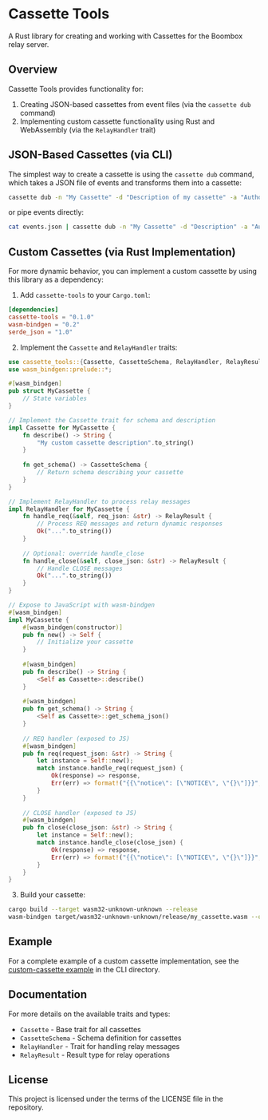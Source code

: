 # Cassette Tools

A Rust library for creating and working with Cassettes for the Boombox relay server.

## Overview

Cassette Tools provides functionality for:

1. Creating JSON-based cassettes from event files (via the `cassette dub` command)
2. Implementing custom cassette functionality using Rust and WebAssembly (via the `RelayHandler` trait)

## JSON-Based Cassettes (via CLI)

The simplest way to create a cassette is using the `cassette dub` command, which takes a JSON file of events and transforms them into a cassette:

```bash
cassette dub -n "My Cassette" -d "Description of my cassette" -a "Author Name" -o ./output events.json
```

or pipe events directly:

```bash
cat events.json | cassette dub -n "My Cassette" -d "Description" -a "Author" -o ./output
```

## Custom Cassettes (via Rust Implementation)

For more dynamic behavior, you can implement a custom cassette by using this library as a dependency:

1. Add `cassette-tools` to your `Cargo.toml`:

```toml
[dependencies]
cassette-tools = "0.1.0"
wasm-bindgen = "0.2"
serde_json = "1.0"
```

2. Implement the `Cassette` and `RelayHandler` traits:

```rust
use cassette_tools::{Cassette, CassetteSchema, RelayHandler, RelayResult};
use wasm_bindgen::prelude::*;

#[wasm_bindgen]
pub struct MyCassette {
    // State variables
}

// Implement the Cassette trait for schema and description
impl Cassette for MyCassette {
    fn describe() -> String {
        "My custom cassette description".to_string()
    }
    
    fn get_schema() -> CassetteSchema {
        // Return schema describing your cassette
    }
}

// Implement RelayHandler to process relay messages
impl RelayHandler for MyCassette {
    fn handle_req(&self, req_json: &str) -> RelayResult {
        // Process REQ messages and return dynamic responses
        Ok("...".to_string())
    }
    
    // Optional: override handle_close
    fn handle_close(&self, close_json: &str) -> RelayResult {
        // Handle CLOSE messages
        Ok("...".to_string())
    }
}

// Expose to JavaScript with wasm-bindgen
#[wasm_bindgen]
impl MyCassette {
    #[wasm_bindgen(constructor)]
    pub fn new() -> Self {
        // Initialize your cassette
    }
    
    #[wasm_bindgen]
    pub fn describe() -> String {
        <Self as Cassette>::describe()
    }
    
    #[wasm_bindgen]
    pub fn get_schema() -> String {
        <Self as Cassette>::get_schema_json()
    }
    
    // REQ handler (exposed to JS)
    #[wasm_bindgen]
    pub fn req(request_json: &str) -> String {
        let instance = Self::new();
        match instance.handle_req(request_json) {
            Ok(response) => response,
            Err(err) => format!("{{\"notice\": [\"NOTICE\", \"{}\"]}}", err)
        }
    }
    
    // CLOSE handler (exposed to JS)
    #[wasm_bindgen]
    pub fn close(close_json: &str) -> String {
        let instance = Self::new();
        match instance.handle_close(close_json) {
            Ok(response) => response,
            Err(err) => format!("{{\"notice\": [\"NOTICE\", \"{}\"]}}", err)
        }
    }
}
```

3. Build your cassette:

```bash
cargo build --target wasm32-unknown-unknown --release
wasm-bindgen target/wasm32-unknown-unknown/release/my_cassette.wasm --out-dir ./pkg --no-modules
```

## Example

For a complete example of a custom cassette implementation, see the [custom-cassette example](../cli/examples/custom-cassette/) in the CLI directory.

## Documentation

For more details on the available traits and types:

- `Cassette` - Base trait for all cassettes
- `CassetteSchema` - Schema definition for cassettes
- `RelayHandler` - Trait for handling relay messages
- `RelayResult` - Result type for relay operations

## License

This project is licensed under the terms of the LICENSE file in the repository. 